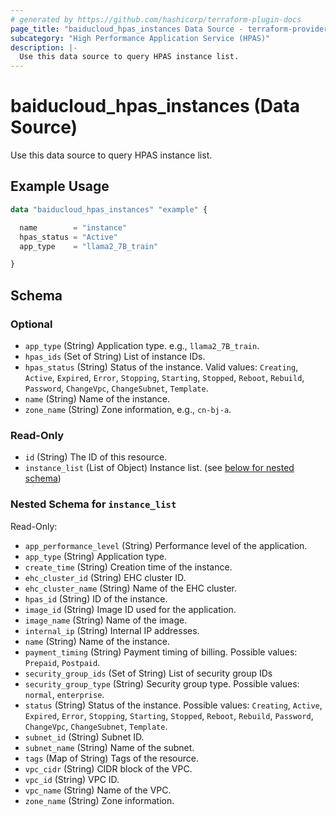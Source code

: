 ```yaml
---
# generated by https://github.com/hashicorp/terraform-plugin-docs
page_title: "baiducloud_hpas_instances Data Source - terraform-provider-baiducloud"
subcategory: "High Performance Application Service (HPAS)"
description: |-
  Use this data source to query HPAS instance list.
---
```


# baiducloud_hpas_instances (Data Source)

Use this data source to query HPAS instance list.

## Example Usage

```terraform
data "baiducloud_hpas_instances" "example" {

  name        = "instance"
  hpas_status = "Active"
  app_type    = "llama2_7B_train"

}
```

<!-- schema generated by tfplugindocs -->
## Schema

### Optional

- `app_type` (String) Application type. e.g., `llama2_7B_train`.
- `hpas_ids` (Set of String) List of instance IDs.
- `hpas_status` (String) Status of the instance. Valid values: `Creating`, `Active`, `Expired`, `Error`, `Stopping`, `Starting`, `Stopped`, `Reboot`, `Rebuild`, `Password`, `ChangeVpc`, `ChangeSubnet`, `Template`.
- `name` (String) Name of the instance.
- `zone_name` (String) Zone information, e.g., `cn-bj-a`.

### Read-Only

- `id` (String) The ID of this resource.
- `instance_list` (List of Object) Instance list. (see [below for nested schema](#nestedatt--instance_list))

<a id="nestedatt--instance_list"></a>
### Nested Schema for `instance_list`

Read-Only:

- `app_performance_level` (String) Performance level of the application.
- `app_type` (String) Application type.
- `create_time` (String) Creation time of the instance.
- `ehc_cluster_id` (String) EHC cluster ID.
- `ehc_cluster_name` (String) Name of the EHC cluster.
- `hpas_id` (String) ID of the instance.
- `image_id` (String) Image ID used for the application.
- `image_name` (String) Name of the image.
- `internal_ip` (String) Internal IP addresses.
- `name` (String) Name of the instance.
- `payment_timing` (String) Payment timing of billing. Possible values: `Prepaid`, `Postpaid`.
- `security_group_ids` (Set of String) List of security group IDs
- `security_group_type` (String) Security group type. Possible values: `normal`, `enterprise`.
- `status` (String) Status of the instance. Possible values: `Creating`, `Active`, `Expired`, `Error`, `Stopping`, `Starting`, `Stopped`, `Reboot`, `Rebuild`, `Password`, `ChangeVpc`, `ChangeSubnet`, `Template`.
- `subnet_id` (String) Subnet ID.
- `subnet_name` (String) Name of the subnet.
- `tags` (Map of String) Tags of the resource.
- `vpc_cidr` (String) CIDR block of the VPC.
- `vpc_id` (String) VPC ID.
- `vpc_name` (String) Name of the VPC.
- `zone_name` (String) Zone information.
